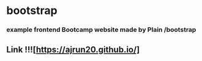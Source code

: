 # bootstrap
### example frontend Bootcamp website made by Plain /bootstrap
## Link !!![https://ajrun20.github.io/]
